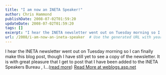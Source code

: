 ```yaml
---
title: "I am now an INETA Speaker!"
author: Chris Hammond
publishDate: 2008-07-02T01:59:20
updateDate: 2008-07-02T01:59:20
tags: []
excerpt: "I hear the INETA newsletter went out on Tuesday morning so I can finally make this blog post, though I have still yet to see a copy of the newsletter. It is with great pleasure that I get to post that I have been added to the INETA Speakers Bureau , I...(read more)"
url: /2008/i-am-now-an-ineta-speaker  # Use the generated URL with year
---
```

I hear the INETA newsletter went out on Tuesday morning so I can finally make this blog post, though I have still yet to see a copy of the newsletter. It is with great pleasure that I get to post that I have been added to the INETA Speakers Bureau , I...(<a href="https://weblogs.asp.net/christoc/archive/2008/07/02/i-am-now-an-ineta-speaker.aspx">read more</a>)<img src="https://weblogs.asp.net/aggbug.aspx?PostID=6348841" width="1" height="1"> <a href="https://weblogs.asp.net/christoc/archive/2008/07/02/i-am-now-an-ineta-speaker.aspx">Read More at weblogs.asp.net</a>

